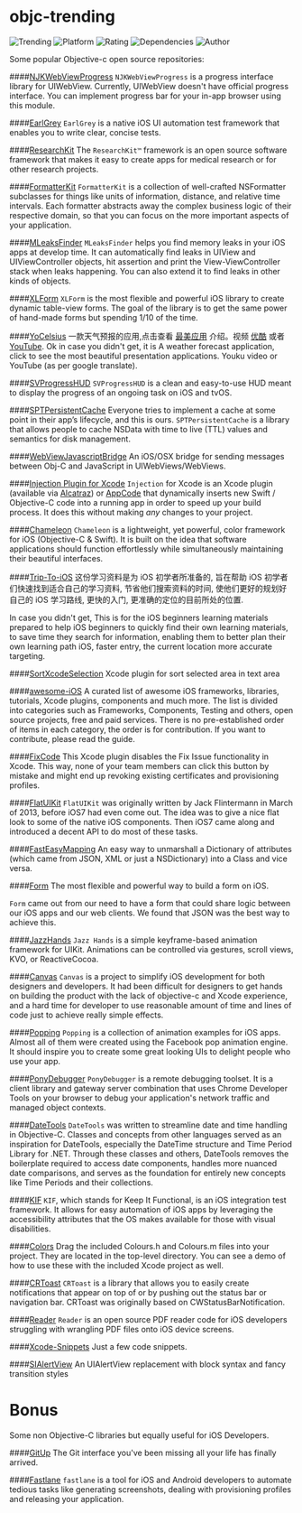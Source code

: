 
objc-trending
==========
![Trending](https://img.shields.io/badge/Objective--C-Trending-blue.svg) ![Platform](https://img.shields.io/cocoapods/p/AFNetworking.svg)
![Rating](https://img.shields.io/wordpress/plugin/r/akismet.svg)
![Dependencies](https://img.shields.io/gemnasium/mathiasbynens/he.svg)
![Author](https://img.shields.io/badge/Author-irresponsible-orange.svg)

Some popular Objective-c open source repositories:

####[NJKWebViewProgress](https://github.com/ninjinkun/NJKWebViewProgress)
`NJKWebViewProgress` is a progress interface library for UIWebView. Currently, UIWebView doesn't have official progress interface. You can implement progress bar for your in-app browser using this module.

####[EarlGrey](https://github.com/google/EarlGrey)
`EarlGrey` is a native iOS UI automation test framework that enables you to write clear, concise tests.

####[ResearchKit](https://github.com/ResearchKit/ResearchKit)
The `ResearchKit™` framework is an open source software framework that makes it easy to create apps for medical research or for other research projects.

####[FormatterKit](https://github.com/mattt/FormatterKit)
`FormatterKit` is a collection of well-crafted NSFormatter subclasses for things like units of information, distance, and relative time intervals. Each formatter abstracts away the complex business logic of their respective domain, so that you can focus on the more important aspects of your application.

####[MLeaksFinder](https://github.com/Zepo/MLeaksFinder)
`MLeaksFinder` helps you find memory leaks in your iOS apps at develop time. It can automatically find leaks in UIView and UIViewController objects, hit assertion and print the View-ViewController stack when leaks happening. You can also extend it to find leaks in other kinds of objects.

####[XLForm](https://github.com/xmartlabs/XLForm)
`XLForm` is the most flexible and powerful iOS library to create dynamic table-view forms. The goal of the library is to get the same power of hand-made forms but spending 1/10 of the time.

####[YoCelsius](https://github.com/YouXianMing/YoCelsius)
一款天气预报的应用,点击查看 [最美应用](http://zuimeia.com/community/app/18582/?platform=1) 介绍。视频 [优酷](http://v.youku.com/v_show/id_XOTE2NTExNzcy.html?f=23580549) 或者 [YouTube](https://youtu.be/VexnA55e9K4).
Ok in case you didn't get, it is A weather forecast application, click to see the most beautiful presentation applications. Youku video or YouTube (as per google translate).

####[SVProgressHUD](https://github.com/SVProgressHUD/SVProgressHUD)
`SVProgressHUD` is a clean and easy-to-use HUD meant to display the progress of an ongoing task on iOS and tvOS.

####[SPTPersistentCache](https://github.com/spotify/SPTPersistentCache)
Everyone tries to implement a cache at some point in their app’s lifecycle, and this is ours. `SPTPersistentCache` is a library that allows people to cache NSData with time to live (TTL) values and semantics for disk management.

####[WebViewJavascriptBridge](https://github.com/marcuswestin/WebViewJavascriptBridge)
An iOS/OSX bridge for sending messages between Obj-C and JavaScript in UIWebViews/WebViews.

####[Injection Plugin for Xcode](https://github.com/johnno1962/injectionforxcode)
`Injection` for Xcode is an Xcode plugin (available via [Alcatraz](http://alcatraz.io/)) or [AppCode](#user-content-use-with-appcode) that 
dynamically inserts new Swift / Objective-C code into a running app in order to speed up your build process. It does this without making _any_ changes to your project.

####[Chameleon](https://github.com/ViccAlexander/Chameleon)
`Chameleon` is a lightweight, yet powerful, color framework for iOS (Objective-C & Swift). It is built on the idea that software applications should function effortlessly while simultaneously maintaining their beautiful interfaces.

####[Trip-To-iOS](https://github.com/Aufree/trip-to-iOS)
这份学习资料是为 iOS 初学者所准备的, 旨在帮助 iOS 初学者们快速找到适合自己的学习资料, 节省他们搜索资料的时间, 使他们更好的规划好自己的 iOS 学习路线, 更快的入门, 更准确的定位的目前所处的位置.

In case you didn't get, This is for the iOS beginners learning materials prepared to help iOS beginners to quickly find their own learning materials, to save time they search for information, enabling them to better plan their own learning path iOS, faster entry, the current location more accurate targeting.

####[SortXcodeSelection](https://github.com/dayitv89/SortXcodeSelection)
Xcode plugin for sort selected area in text area

####[awesome-iOS](https://github.com/vsouza/awesome-ios)
A curated list of awesome iOS frameworks, libraries, tutorials, Xcode plugins, components and much more. The list is divided into categories such as Frameworks, Components, Testing and others, open source projects, free and paid services. There is no pre-established order of items in each category, the order is for contribution. If you want to contribute, please read the guide.

####[FixCode](https://github.com/neonichu/FixCode)
This Xcode plugin disables the Fix Issue functionality in Xcode. This way, none of your team members can click this button by mistake and might end up revoking existing certificates and provisioning profiles.

####[FlatUIKit](https://github.com/Grouper/FlatUIKit)
`FlatUIKit` was originally written by Jack Flintermann in March of 2013, before iOS7 had even come out. The idea was to give a nice flat look to some of the native iOS components. Then iOS7 came along and introduced a decent API to do most of these tasks.

####[FastEasyMapping](https://github.com/Yalantis/FastEasyMapping)
An easy way to unmarshall a Dictionary of attributes (which came from JSON, XML or just a NSDictionary) into a Class and vice versa.

####[Form](https://github.com/hyperoslo/Form)
The most flexible and powerful way to build a form on iOS.

`Form` came out from our need to have a form that could share logic between our iOS apps and our web clients. We found that JSON was the best way to achieve this.

####[JazzHands](https://github.com/IFTTT/JazzHands)
`Jazz Hands` is a simple keyframe-based animation framework for UIKit. Animations can be controlled via gestures, scroll views, KVO, or ReactiveCocoa.

####[Canvas](https://github.com/CanvasPod/Canvas)
`Canvas` is a project to simplify iOS development for both designers and developers. It had been difficult for designers to get hands on building the product with the lack of objective-c and Xcode experience, and a hard time for developer to use reasonable amount of time and lines of code just to achieve really simple effects.

####[Popping](https://github.com/RajkumarPunchh/popping)
`Popping` is a collection of animation examples for iOS apps. Almost all of them were created using the Facebook pop animation engine. It should inspire you to create some great looking UIs to delight people who use your app.

####[PonyDebugger](https://github.com/square/PonyDebugger)
`PonyDebugger` is a remote debugging toolset. It is a client library and gateway server combination that uses Chrome Developer Tools on your browser to debug your application's network traffic and managed object contexts.

####[DateTools](https://github.com/MatthewYork/DateTools)
`DateTools` was written to streamline date and time handling in Objective-C. Classes and concepts from other languages served as an inspiration for DateTools, especially the DateTime structure and Time Period Library for .NET. Through these classes and others, DateTools removes the boilerplate required to access date components, handles more nuanced date comparisons, and serves as the foundation for entirely new concepts like Time Periods and their collections.

####[KIF](https://github.com/kif-framework/KIF)
`KIF`, which stands for Keep It Functional, is an iOS integration test framework. It allows for easy automation of iOS apps by leveraging the accessibility attributes that the OS makes available for those with visual disabilities.

####[Colors](https://github.com/bennyguitar/Colours)
Drag the included Colours.h and Colours.m files into your project. They are located in the top-level directory. You can see a demo of how to use these with the included Xcode project as well.

####[CRToast](https://github.com/cruffenach/CRToast)
`CRToast` is a library that allows you to easily create notifications that appear on top of or by pushing out the status bar or navigation bar. CRToast was originally based on CWStatusBarNotification.

####[Reader](https://github.com/vfr/Reader)
`Reader` is an open source PDF reader code for iOS developers struggling with wrangling PDF files onto iOS device screens.

####[Xcode-Snippets](https://github.com/Xcode-Snippets/Objective-C)
Just a few code snippets.

####[SIAlertView](https://github.com/Sumi-Interactive/SIAlertView)
An UIAlertView replacement with block syntax and fancy transition styles

Bonus
===========

Some non Objective-C libraries but equally useful for iOS Developers.

####[GitUp](https://github.com/git-up/GitUp)
The Git interface you've been missing all your life has finally arrived.

####[Fastlane](https://github.com/fastlane/fastlane)
`fastlane` is a tool for iOS and Android developers to automate tedious tasks like generating screenshots, dealing with provisioning profiles and releasing your application.
